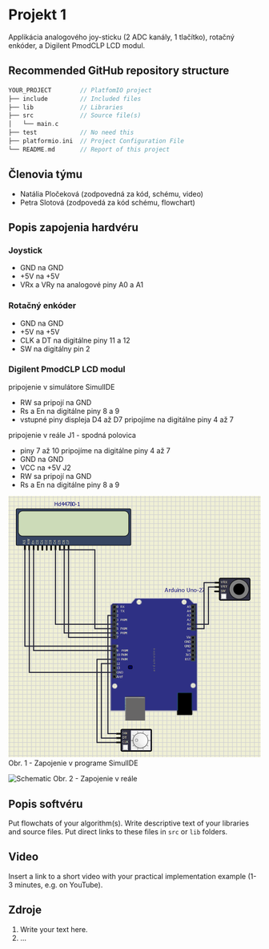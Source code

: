 # Projekt 1

Applikácia analogového joy-sticku (2 ADC kanály, 1 tlačítko), rotačný enkóder, a Digilent PmodCLP LCD modul.

## Recommended GitHub repository structure

   ```c
   YOUR_PROJECT        // PlatfomIO project
   ├── include         // Included files
   ├── lib             // Libraries
   ├── src             // Source file(s)
   │   └── main.c
   ├── test            // No need this
   ├── platformio.ini  // Project Configuration File
   └── README.md       // Report of this project
   ```

## Členovia týmu

* Natália Pločeková (zodpovedná za kód, schému, video)
* Petra Slotová (zodpovedá za kód schému, flowchart)

## Popis zapojenia hardvéru

### Joystick
* GND na GND
* +5V na +5V
* VRx a VRy na analogové piny A0 a A1

### Rotačný enkóder
* GND na GND
* +5V na +5V
* CLK a DT na digitálne piny 11 a 12
* SW na digitálny pin 2

### Digilent PmodCLP LCD modul

pripojenie v simulátore SimulIDE
* RW sa pripojí na GND
* Rs a En na digitálne piny 8 a 9
* vstupné piny displeja D4 až D7  pripojíme na digitálne piny 4 až 7

pripojenie v reále
J1 - spodná polovica
* piny 7 až 10 pripojíme na digitálne piny 4 až 7
* GND na GND
* VCC na +5V
J2
* RW sa pripojí na GND
* Rs a En na digitálne piny 8 a 9

![Schematic](images/schematic1.png)
Obr. 1 - Zapojenie v programe SimulIDE

![Schematic](images/schematic2.png)
Obr. 2 - Zapojenie v reále

## Popis softvéru

Put flowchats of your algorithm(s). Write descriptive text of your libraries and source files. Put direct links to these files in `src` or `lib` folders.

## Video

Insert a link to a short video with your practical implementation example (1-3 minutes, e.g. on YouTube).

## Zdroje

1. Write your text here.
2. ...
